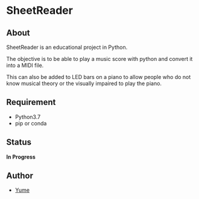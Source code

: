 # SheetReader


## About

SheetReader is an educational project in Python.

The objective is to be able to play a music score with python and convert it into a MIDI file.

This can also be added to LED bars on a piano to allow people who do not know musical
theory or the visually impaired to play the piano.


## Requirement

- Python3.7
- pip or conda

## Status

 **In Progress**
 
## Author

- [Yume](https://github.com/yumenetwork)